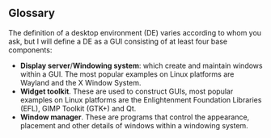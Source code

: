 ## Glossary
The definition of a desktop environment (DE) varies according to whom you ask, but I will define a DE as a GUI consisting of at least four base components:

* **Display server**/**Windowing system**: which create and maintain windows within a GUI. The most popular examples on Linux platforms are Wayland and the X Window System.
* **Widget toolkit**. These are used to construct GUIs, most popular examples on Linux platforms are the Enlightenment Foundation Libraries (EFL), GIMP Toolkit (GTK+) and Qt.
* **Window manager**. These are programs that control the appearance, placement and other details of windows within a windowing system.
